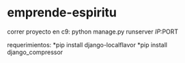 # emprende-espiritu

correr proyecto en c9:
	python manage.py runserver $IP:$PORT

requerimientos:
    *pip install django-localflavor
    *pip install django_compressor